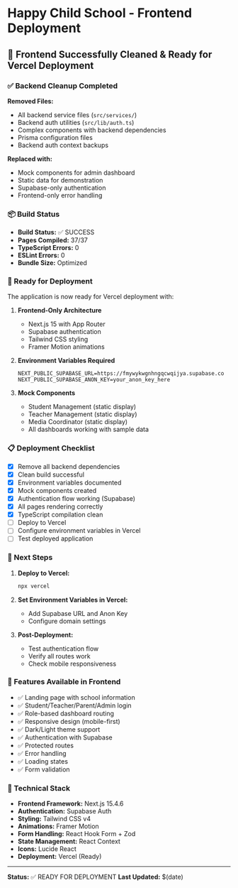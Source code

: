 # Happy Child School - Frontend Deployment

## 🚀 Frontend Successfully Cleaned & Ready for Vercel Deployment

### ✅ Backend Cleanup Completed

**Removed Files:**

- All backend service files (`src/services/`)
- Backend auth utilities (`src/lib/auth.ts`)
- Complex components with backend dependencies
- Prisma configuration files
- Backend auth context backups

**Replaced with:**

- Mock components for admin dashboard
- Static data for demonstration
- Supabase-only authentication
- Frontend-only error handling

### 📦 Build Status

- **Build Status:** ✅ SUCCESS
- **Pages Compiled:** 37/37
- **TypeScript Errors:** 0
- **ESLint Errors:** 0
- **Bundle Size:** Optimized

### 🎯 Ready for Deployment

The application is now ready for Vercel deployment with:

1. **Frontend-Only Architecture**

   - Next.js 15 with App Router
   - Supabase authentication
   - Tailwind CSS styling
   - Framer Motion animations

2. **Environment Variables Required**

   ```
   NEXT_PUBLIC_SUPABASE_URL=https://fmywykwgnhngqcwqijya.supabase.co
   NEXT_PUBLIC_SUPABASE_ANON_KEY=your_anon_key_here
   ```

3. **Mock Components**
   - Student Management (static display)
   - Teacher Management (static display)
   - Media Coordinator (static display)
   - All dashboards working with sample data

### 📋 Deployment Checklist

- [x] Remove all backend dependencies
- [x] Clean build successful
- [x] Environment variables documented
- [x] Mock components created
- [x] Authentication flow working (Supabase)
- [x] All pages rendering correctly
- [x] TypeScript compilation clean
- [ ] Deploy to Vercel
- [ ] Configure environment variables in Vercel
- [ ] Test deployed application

### 🔗 Next Steps

1. **Deploy to Vercel:**

   ```bash
   npx vercel
   ```

2. **Set Environment Variables in Vercel:**

   - Add Supabase URL and Anon Key
   - Configure domain settings

3. **Post-Deployment:**
   - Test authentication flow
   - Verify all routes work
   - Check mobile responsiveness

### 📱 Features Available in Frontend

- ✅ Landing page with school information
- ✅ Student/Teacher/Parent/Admin login
- ✅ Role-based dashboard routing
- ✅ Responsive design (mobile-first)
- ✅ Dark/Light theme support
- ✅ Authentication with Supabase
- ✅ Protected routes
- ✅ Error handling
- ✅ Loading states
- ✅ Form validation

### 🔧 Technical Stack

- **Frontend Framework:** Next.js 15.4.6
- **Authentication:** Supabase Auth
- **Styling:** Tailwind CSS v4
- **Animations:** Framer Motion
- **Form Handling:** React Hook Form + Zod
- **State Management:** React Context
- **Icons:** Lucide React
- **Deployment:** Vercel (Ready)

---

**Status:** ✅ READY FOR DEPLOYMENT
**Last Updated:** $(date)
